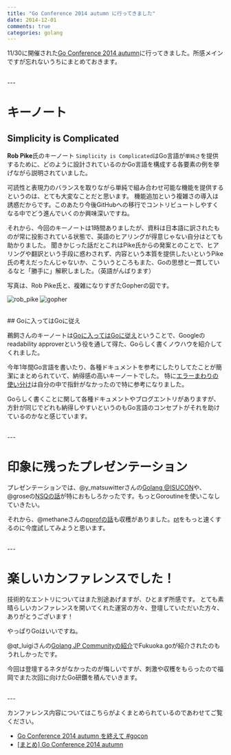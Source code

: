 ```yaml
---
title: "Go Conference 2014 autumn に行ってきました"
date: 2014-12-01
comments: true
categories: golang
---
```


11/30に開催された[Go Conference 2014 autumn](http://gocon.connpass.com/event/9748/)に行ってきました。所感メインですが忘れないうちにまとめておきます。

<br />
---

# キーノート

## Simplicity is Complicated

**Rob Pike**氏のキーノート `Simplicity is Complicated`はGo言語が`単純さ`を提供するために、どのように設計されているのかGo言語を構成する各要素の例を挙げながら説明されていました。

可読性と表現力のバランスを取りながら単純で組み合わせ可能な機能を提供するというのは、とても大変なことだと思います。
機能追加という複雑さの導入は誘惑だからです。このあたり今後GitHubへの移行でコントリビュートしやすくなる中でどう進んでいくのか興味深いですね。

それから、今回のキーノートは1時間ありましたが、資料は日本語に訳されたものが常に投影されている状態で、英語のヒアリングが得意じゃない自分はとても助かりました。
聞きかじった話だとこれはPike氏からの発案とのことで、ヒアリングや翻訳という手段に惑わされず、内容という本質を提供したいというPike氏の考えだったんじゃないか、こういうところもまた、Goの思想と一貫しているなと「勝手に」解釈しました。（英語がんばります）

写真は、Rob Pike氏と、複雑になりすぎたGopherの図です。

![rob\_pike](/images/2014/12/rob_pike.png)
![gopher](/images/2014/12/gopher.png)

<br />
## Goに入ってはGoに従え

鵜飼さんのキーノートは[Goに入ってはGoに従え](http://ukai-go-talks.appspot.com/2014/gocon.slide#1)ということで、Googleのreadability approverという役を通して得た、Goらしく書くノウハウを紹介してくれました。

今年1年間Go言語を書いたり、各種ドキュメントを参考にしたりしてたことが簡潔にまとめられていて、納得感の高いキーノートでした。
特に[エラーまわりの使い分け](http://ukai-go-talks.appspot.com/2014/gocon.slide#14)は自分の中で指針がなかったので特に参考になりました。

Goらしく書くことに関して各種ドキュメントやブログエントリがありますが、方針が同じでどれも納得しやすいというのもGo言語のコンセプトがそれを助けているのかなと感じています。

<br />
---

# 印象に残ったプレゼンテーション

プレゼンテーションでは、@y\_matsuwitterさんの[Golang @ISUCON](https://speakerdeck.com/ymatsuwitter/golang-at-isucon)や、@groseの[NSQの話](http://www.slideshare.net/guregu/nsqcentric-architecture-gocon-autumn-2014)が特におもしろかったです。もっとGoroutineを使いこなしていきたい。

それから、@methaneさんの[pprofの話](http://www.slideshare.net/InadaNaoki/gocon2014-pprof)も収穫がありました。[pt](https://github.com/monochromegane/the_platinum_searcher)をもっと速くするのに今度試してみようと思います。

<br />
---

# 楽しいカンファレンスでした！

技術的なエントリについてはまた別途あげますが、ひとまず所感です。
とても素晴らしいカンファレンスを開いてくれた運営の方々、登壇していただいた方々、ありがとうございます！

やっぱりGoはいいですね。

@qt\_luigiさんの[Golang JP Communityの紹介](https://docs.google.com/presentation/d/1UTi4uqt4sOrQ1dHJE0y8UB9BR9iqDK7dLP57QAfrOX4/pub?slide=id.g4f1d3881c_00)でFukuoka.goが紹介されたのもうれしかったです。

今回は登壇するネタがなかったのが悔しいですが、刺激や収穫をもらったので福岡でまた次回に向けたGo研鑽を積んでいきます。

<br />
---

カンファレンス内容についてはこちらがよくまとめられているのであわせてご覧ください。

- [Go Conference 2014 autumn を終えて #gocon](http://ymotongpoo.hatenablog.com/entry/2014/12/01/080131)
- [\[まとめ\] Go Conference 2014 autumn](http://qiita.com/yoheimuta/items/81763237dc41ae33e891)


